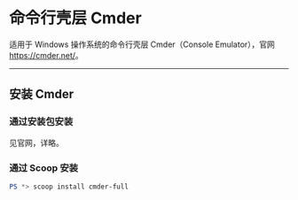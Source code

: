 # 命令行壳层 Cmder

适用于 Windows 操作系统的命令行壳层 Cmder（Console Emulator），官网 <https://cmder.net/>。

___
## 安装 Cmder

### 通过安装包安装

见官网，详略。

### 通过 Scoop 安装

```ps1
PS *> scoop install cmder-full
```
